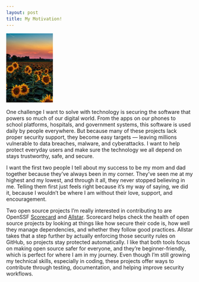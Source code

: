 ```yaml
---  
layout: post  
title: My Motivation!
---    
```


<img src="/images/sunflower2.jpg" alt="sunflower" style="width:25%;">

One challenge I want to solve with technology is securing the software that powers so much of our digital world. From the apps on our phones to school platforms, hospitals, and government systems, this software is used daily by people everywhere. But because many of these projects lack proper security support, they become easy targets — leaving millions vulnerable to data breaches, malware, and cyberattacks. I want to help protect everyday users and make sure the technology we all depend on stays trustworthy, safe, and secure.  

I want the first two people I tell about my success to be my mom and dad together because they’ve always been in my corner. They’ve seen me at my highest and my lowest, and through it all, they never stopped believing in me. Telling them first just feels right because it’s my way of saying, we did it, because I wouldn’t be where I am without their love, support, and encouragement.  

Two open source projects I’m really interested in contributing to are OpenSSF [Scorecard](https://github.com/ossf/scorecard) and [Allstar](https://github.com/ossf/allstar). Scorecard helps check the health of open source projects by looking at things like how secure their code is, how well they manage dependencies, and whether they follow good practices. Allstar takes that a step further by actually enforcing those security rules on GitHub, so projects stay protected automatically. I like that both tools focus on making open source safer for everyone, and they’re beginner-friendly, which is perfect for where I am in my journey. Even though I’m still growing my technical skills, especially in coding, these projects offer ways to contribute through testing, documentation, and helping improve security workflows.  
